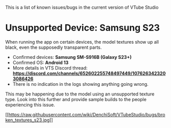 This is a list of known issues/bugs in the current version of VTube Studio

# Unsupported Device: Samsung S23

When running the app on certain devices, the model textures show up all black, even the supposedly transparent parts.

* Confirmed devices: **Samsung SM-S916B (Galaxy S23+)**
* Confirmed OS: **Android 13**
* More details in VTS Discord thread: **https://discord.com/channels/652602255748497449/1076263423203086426**
* There is no indication in the logs showing anything going wrong.

This may be happening due to the model using an unsupported texture type. Look into this further and provide sample builds to the people experiencing this issue.

[[https://raw.githubusercontent.com/wiki/DenchiSoft/VTubeStudio/bugs/broken_textures_s23.jpg]]